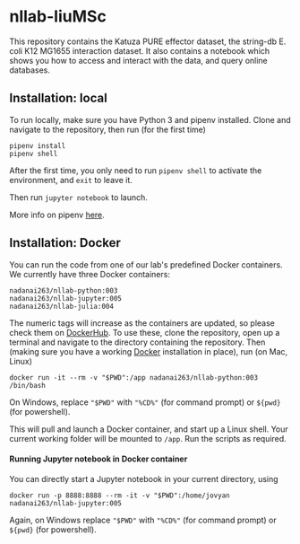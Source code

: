 # nllab-liuMSc

This repository contains the Katuza PURE effector dataset, the string-db E. coli K12 MG1655 interaction dataset. It also contains a notebook which shows you how to access and interact with the data, and query online databases. 

## Installation: local
To run locally, make sure you have Python 3 and pipenv installed. Clone and navigate to the repository, then run (for the first time)

	pipenv install
	pipenv shell 

After the first time, you only need to run ```pipenv shell``` to activate the environment, and ```exit``` to leave it. 

Then run ```jupyter notebook``` to launch.

More info on pipenv [here](https://pipenv-fork.readthedocs.io/en/latest/basics.html).

## Installation: Docker
You can run the code from one of our lab's predefined Docker containers. We currently have three Docker containers:

	nadanai263/nllab-python:003
	nadanai263/nllab-jupyter:005
	nadanai263/nllab-julia:004

The numeric tags will increase as the containers are updated, so please check them on [DockerHub](https://hub.docker.com/). To use these, clone the repository, open up a terminal and navigate to the directory containing the repository. Then (making sure you have a working [Docker](https://www.docker.com) installation in place), run (on Mac, Linux)

	docker run -it --rm -v "$PWD":/app nadanai263/nllab-python:003 /bin/bash

On Windows, replace `"$PWD"` with `"%CD%"` (for command prompt) or `${pwd}` (for powershell).

This will pull and launch a Docker container, and start up a Linux shell. Your current working folder will be mounted to `/app`. Run the scripts as required.

#### Running Jupyter notebook in Docker container

You can directly start a Jupyter notebook in your current directory, using

	docker run -p 8888:8888 --rm -it -v "$PWD":/home/jovyan nadanai263/nllab-jupyter:005

Again, on Windows replace `"$PWD"` with `"%CD%"` (for command prompt) or `${pwd}` (for powershell).